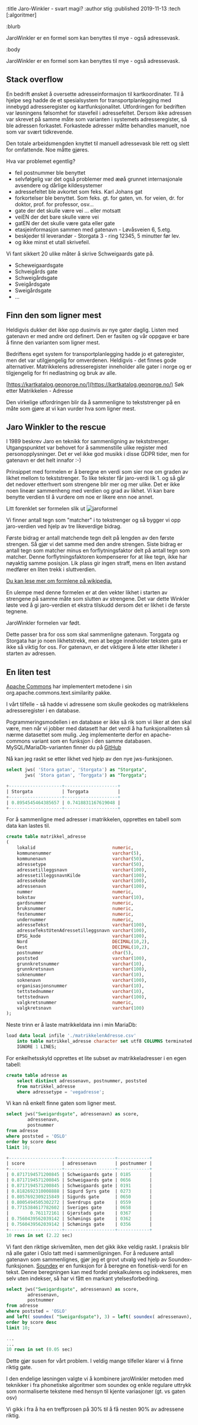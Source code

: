 :title Jaro-Winkler - svart magi?
:author stig
:published 2019-11-13
:tech [:algoritmer]

:blurb

JaroWinkler er en formel som kan benyttes til mye - også adressevask.

:body

JaroWinkler er en formel som kan benyttes til mye - også adressevask.


## Stack overflow

En bedrift ønsket å oversette adresseinformasjon til kartkoordinater. Til å hjelpe seg hadde de et spesialsystem for transportplanlegging med innebygd adresseregister og kartfunksjonalitet. 
Utfordringen for bedriften var løsningens følsomhet for stavefeil i adressefeltet. Dersom ikke adressen var skrevet på samme måte som varianten i systemets adresseregister, så ble adressen forkastet. 
Forkastede adresser måtte behandles manuelt, noe som var svært tidkrevende. 

Den totale arbeidsmengden knyttet til manuell adressevask ble rett og slett for omfattende. Noe måtte gjøres.

Hva var problemet egentlig?

- feil postnummer ble benyttet
- selvfølgelig var det også problemer med æøå grunnet internasjonale avsendere og dårlige kildesystemer 
- adressefeltet ble avkortet som feks. Karl Johans gat
- forkortelser ble benyttet. Som feks. gt. for gaten, vn. for veien, dr. for doktor, prof. for professor, osv...
- gate der det skulle være vei ... eller motsatt
- veiEN der det bare skulle være vei
- gatEN der det skulle være gata eller gate
- etasjeinformasjon sammen med gatenavn - Løvåsveien 6, 5.etg. 
- beskjeder til leverandør - Storgata 3 - ring 12345, 5 minutter før lev.
- og ikke minst et utall skrivefeil. 

Vi fant sikkert 20 ulike måter å skrive Schweigaards gate på. 

- Scheweigaardsgate
- Schveigårds gate
- Schweigårdsgate
- Sveigårdsgate
- Sweigårdsgate
- ...


## Finn den som ligner mest

Heldigvis dukker det ikke opp dusinvis av nye gater daglig. Listen med gatenavn er med andre ord definert. Den er fasiten og vår oppgave er bare å finne den varianten som ligner mest. 

Bedriftens eget system for transportplanlegging hadde jo et gateregister, men det var utilgjengelig for omverdenen. 
Heldigvis - det finnes gode alternativer. Matrikkelens adresseregister inneholder alle gater i norge og er tilgjengelig for fri nedlastning og bruk av alle. 

[https://kartkatalog.geonorge.no/](https://kartkatalog.geonorge.no/) Søk etter Matrikkelen - Adresse

Den virkelige utfordringen blir da å sammenligne to tekststrenger på en måte som gjøre at vi kan vurder hva som ligner mest.

## Jaro Winkler to the rescue

I 1989 beskrev Jaro en teknikk for sammenligning av tekststrenger. Utgangspunktet var behovet for å sammenstille ulike register med personopplysninger. Det er vel ikke god musikk i disse GDPR tider, men for gatenavn er det helt innafor :-)

Prinsippet med formelen er å beregne en verdi som sier noe om graden av likhet mellom to tekststrenger.
To like tekster får jaro-verdi lik 1. og så går det nedover etterhvert som strengene blir mer og mer ulike. 
Det er ikke noen lineær sammenheng med verdien og grad av likhet. 
Vi kan bare benytte verdien til å vurdere om noe er likere enn noe annet. 


Litt forenklet ser formelen slik ut
![jaroformel](/images/blogg/j_formel.png)

Vi finner antall tegn som "matcher" i to tekstrenger og så bygger vi opp jaro-verdien ved hjelp av tre likeverdige bidrag. 

Første bidrag er antall matchende tegn delt på lengden av den første strengen. 
Så gjør vi det samme med den andre strengen. 
Siste bidrag er antall tegn som matcher minus en forflytningsfaktor delt på antall tegn som matcher. 
Denne forflytningsfaktoren kompenserer for at like tegn, ikke har nøyaktig samme posisjon. Lik plass gir ingen straff, mens en liten avstand medfører en liten trekk i sluttverdien.


[Du kan lese mer om formlene på wikipedia.](https://en.wikipedia.org/wiki/Jaro%E2%80%93Winkler_distance)

En ulempe med denne formelen er at den vekter likhet i starten av strengene på samme måte som slutten av strengene. 
Det var dette Winkler løste ved å gi jaro-verdien et ekstra tilskudd dersom det er likhet i de første tegnene. 

JaroWinkler formelen var født. 

Dette passer bra for oss som skal sammenligne gatenavn. 
Torggata og Storgata har jo noen likhetstrekk, men at begge inneholder teksten gata er ikke så viktig for oss.
For gatenavn, er det viktigere å lete etter likheter i starten av adressen.   

## En liten test

[Apache Commons](https://commons.apache.org/proper/commons-text/apidocs/org/apache/commons/text/similarity/JaroWinklerSimilarity.html) har implementert metodene i sin org.apache.commons.text.similarity pakke.

I vårt tilfelle - så hadde vi adressene som skulle geokodes og matrikkelens adresseregister i en database. 

Pogrammeringsmodellen i en database er ikke så rik som vi liker at den skal være, men når vi jobber med datasett har det verdi å ha funksjonaliteten så nærme datasettet som mulig. 
Jeg implementerte derfor en apache-commons variant som en funksjon i den samme databasen. MySQL/MariaDb-varianten finner du på [GitHub](https://github.com/stigmelling/JaroWinkler)

Nå kan jeg raskt se etter likhet ved hjelp av den nye jws-funksjonen.

```sql
select jws( 'Stora gatan', 'Storgata') as "Storgata",
       jws( 'Stora gatan', 'Torggata') as "Torggata";

+--------------------+--------------------+
| Storgata           | Torggata           |
+--------------------+--------------------+
| 0.8954545464385657 | 0.7418831167619048 |
+--------------------+--------------------+

```

For å sammenligne med adresser i matrikkelen, opprettes en tabell som data kan lastes til.


```sql
create table matrikkel_adresse
(
    lokalid                             numeric,
    kommunenummer                       varchar(5),
    kommunenavn                         varchar(50),
    adressetype                         varchar(50),
    adressetilleggsnavn                 varchar(100),
    adressetilleggsnavnKilde            varchar(100),
    adressekode                         varchar(100),
    adressenavn                         varchar(100),
    nummer                              numeric,
    bokstav                             varchar(10),
    gardsnummer                         numeric,
    bruksnummer                         numeric,
    festenummer                         numeric,
    undernummer                         numeric,
    adresseTekst                        varchar(100),
    adresseTekstUtenAdressetilleggsnavn varchar(100),
    EPSG_kode                           varchar(100),
    Nord                                DECIMAL(10,2),
    Oest                                DECIMAL(10,2),
    postnummer                          char(5),
    poststed                            varchar(100),
    grunnkretsnummer                    varchar(10),
    grunnkretsnavn                      varchar(100),
    soknenummer                         varchar(10),
    soknenavn                           varchar(100),
    organisasjonsnummer                 varchar(10),
    tettstednummer                      varchar(10),
    tettstednavn                        varchar(100),
    valgkretsnummer                     numeric,
    valgkretsnavn                       varchar(100)
);

```

Neste trinn er å laste matrikkeldata inn i min MariaDb:

```sql
load data local infile './matrikkelenAdresse.csv'
    into table matrikkel_adresse character set utf8 COLUMNS terminated by ";" 
    IGNORE 1 LINES;

```

For enkelhetsskyld opprettes et lite subset av matrikkeladresser i en egen tabell:

```sql
create table adresse as 
    select distinct adressenavn, postnummer, poststed 
    from matrikkel_adresse 
    where adressetype = 'vegadresse';

```

Vi kan nå enkelt finne gaten som ligner mest.

```sql
select jws("Sweigardsgate", adressenavn) as score, 
        adressenavn, 
        postnummer 
from adresse 
where poststed = 'OSLO' 
order by score desc 
limit 10;

+--------------------+-------------------+------------+
| score              | adressenavn       | postnummer |
+--------------------+-------------------+------------+
| 0.8717194571200845 | Schweigaards gate | 0185       |
| 0.8717194571200845 | Schweigaards gate | 0656       |
| 0.8717194571200845 | Schweigaards gate | 0191       |
| 0.8182692310008888 | Sigurd Syrs gate  | 0273       |
| 0.8057692309215849 | Sigurds gate      | 0650       |
| 0.8005494505302272 | Sverdrups gate    | 0559       |
| 0.7715384617782602 | Sveriges gate     | 0658       |
|        0.761172161 | Gjørstads gate    | 0367       |
| 0.7560439562039142 | Schønings gate    | 0362       |
| 0.7560439562039142 | Schønings gate    | 0356       |
+--------------------+-------------------+------------+
10 rows in set (2.22 sec)


```
Vi fant den riktige skrivemåten, men det gikk ikke veldig raskt. 
I praksis blir nå alle gater i Oslo tatt med i sammenligningen. 
For å redusere antall gatenavn som sammenlignes, gjør jeg et grovt utvalg ved hjelp av Soundex-funksjonen. 
[Soundex](https://en.wikipedia.org/wiki/Soundex) er en funksjon for å beregne en fonetisk-verdi for en tekst. 
Denne beregningen kan med fordel prekalkuleres og indekseres, men selv uten indekser, så har vi fått en markant ytelsesforbedring.

```sql
select jws("Sweigardsgate", adressenavn) as score, 
        adressenavn, 
        postnummer 
from adresse 
where poststed = 'OSLO' 
and left( soundex( "Sweigardsgate"), 3) = left( soundex( adressenavn), 3)
order by score desc 
limit 10;

...
...
10 rows in set (0.05 sec)

```

Dette gjør susen for vårt problem. 
I veldig mange tilfeller klarer vi å finne riktig gate. 

I den endelige løsningen valgte vi å kombinere jaroWinkler metoden med teknikker i fra phonetiske algoritmer som soundex og enkle regulare uttrykk som normaliserte tekstene med hensyn til kjente variasjoner (gt. vs gaten osv)

Vi gikk i fra å ha en treffprosen på 30% til å få nesten 90% av adressene riktig. 
